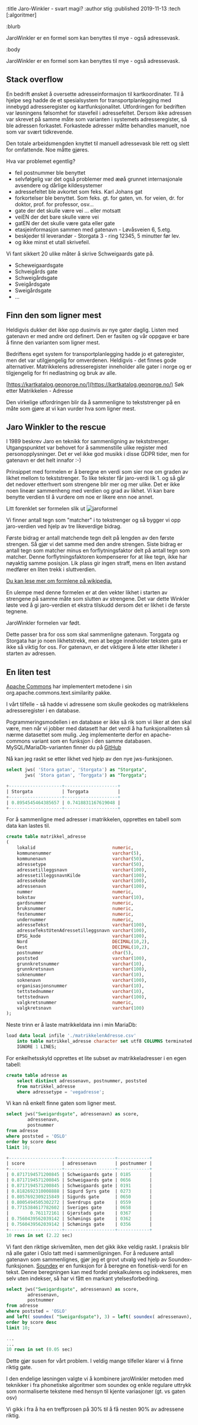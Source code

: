 :title Jaro-Winkler - svart magi?
:author stig
:published 2019-11-13
:tech [:algoritmer]

:blurb

JaroWinkler er en formel som kan benyttes til mye - også adressevask.

:body

JaroWinkler er en formel som kan benyttes til mye - også adressevask.


## Stack overflow

En bedrift ønsket å oversette adresseinformasjon til kartkoordinater. Til å hjelpe seg hadde de et spesialsystem for transportplanlegging med innebygd adresseregister og kartfunksjonalitet. 
Utfordringen for bedriften var løsningens følsomhet for stavefeil i adressefeltet. Dersom ikke adressen var skrevet på samme måte som varianten i systemets adresseregister, så ble adressen forkastet. 
Forkastede adresser måtte behandles manuelt, noe som var svært tidkrevende. 

Den totale arbeidsmengden knyttet til manuell adressevask ble rett og slett for omfattende. Noe måtte gjøres.

Hva var problemet egentlig?

- feil postnummer ble benyttet
- selvfølgelig var det også problemer med æøå grunnet internasjonale avsendere og dårlige kildesystemer 
- adressefeltet ble avkortet som feks. Karl Johans gat
- forkortelser ble benyttet. Som feks. gt. for gaten, vn. for veien, dr. for doktor, prof. for professor, osv...
- gate der det skulle være vei ... eller motsatt
- veiEN der det bare skulle være vei
- gatEN der det skulle være gata eller gate
- etasjeinformasjon sammen med gatenavn - Løvåsveien 6, 5.etg. 
- beskjeder til leverandør - Storgata 3 - ring 12345, 5 minutter før lev.
- og ikke minst et utall skrivefeil. 

Vi fant sikkert 20 ulike måter å skrive Schweigaards gate på. 

- Scheweigaardsgate
- Schveigårds gate
- Schweigårdsgate
- Sveigårdsgate
- Sweigårdsgate
- ...


## Finn den som ligner mest

Heldigvis dukker det ikke opp dusinvis av nye gater daglig. Listen med gatenavn er med andre ord definert. Den er fasiten og vår oppgave er bare å finne den varianten som ligner mest. 

Bedriftens eget system for transportplanlegging hadde jo et gateregister, men det var utilgjengelig for omverdenen. 
Heldigvis - det finnes gode alternativer. Matrikkelens adresseregister inneholder alle gater i norge og er tilgjengelig for fri nedlastning og bruk av alle. 

[https://kartkatalog.geonorge.no/](https://kartkatalog.geonorge.no/) Søk etter Matrikkelen - Adresse

Den virkelige utfordringen blir da å sammenligne to tekststrenger på en måte som gjøre at vi kan vurder hva som ligner mest.

## Jaro Winkler to the rescue

I 1989 beskrev Jaro en teknikk for sammenligning av tekststrenger. Utgangspunktet var behovet for å sammenstille ulike register med personopplysninger. Det er vel ikke god musikk i disse GDPR tider, men for gatenavn er det helt innafor :-)

Prinsippet med formelen er å beregne en verdi som sier noe om graden av likhet mellom to tekststrenger.
To like tekster får jaro-verdi lik 1. og så går det nedover etterhvert som strengene blir mer og mer ulike. 
Det er ikke noen lineær sammenheng med verdien og grad av likhet. 
Vi kan bare benytte verdien til å vurdere om noe er likere enn noe annet. 


Litt forenklet ser formelen slik ut
![jaroformel](/images/blogg/j_formel.png)

Vi finner antall tegn som "matcher" i to tekstrenger og så bygger vi opp jaro-verdien ved hjelp av tre likeverdige bidrag. 

Første bidrag er antall matchende tegn delt på lengden av den første strengen. 
Så gjør vi det samme med den andre strengen. 
Siste bidrag er antall tegn som matcher minus en forflytningsfaktor delt på antall tegn som matcher. 
Denne forflytningsfaktoren kompenserer for at like tegn, ikke har nøyaktig samme posisjon. Lik plass gir ingen straff, mens en liten avstand medfører en liten trekk i sluttverdien.


[Du kan lese mer om formlene på wikipedia.](https://en.wikipedia.org/wiki/Jaro%E2%80%93Winkler_distance)

En ulempe med denne formelen er at den vekter likhet i starten av strengene på samme måte som slutten av strengene. 
Det var dette Winkler løste ved å gi jaro-verdien et ekstra tilskudd dersom det er likhet i de første tegnene. 

JaroWinkler formelen var født. 

Dette passer bra for oss som skal sammenligne gatenavn. 
Torggata og Storgata har jo noen likhetstrekk, men at begge inneholder teksten gata er ikke så viktig for oss.
For gatenavn, er det viktigere å lete etter likheter i starten av adressen.   

## En liten test

[Apache Commons](https://commons.apache.org/proper/commons-text/apidocs/org/apache/commons/text/similarity/JaroWinklerSimilarity.html) har implementert metodene i sin org.apache.commons.text.similarity pakke.

I vårt tilfelle - så hadde vi adressene som skulle geokodes og matrikkelens adresseregister i en database. 

Pogrammeringsmodellen i en database er ikke så rik som vi liker at den skal være, men når vi jobber med datasett har det verdi å ha funksjonaliteten så nærme datasettet som mulig. 
Jeg implementerte derfor en apache-commons variant som en funksjon i den samme databasen. MySQL/MariaDb-varianten finner du på [GitHub](https://github.com/stigmelling/JaroWinkler)

Nå kan jeg raskt se etter likhet ved hjelp av den nye jws-funksjonen.

```sql
select jws( 'Stora gatan', 'Storgata') as "Storgata",
       jws( 'Stora gatan', 'Torggata') as "Torggata";

+--------------------+--------------------+
| Storgata           | Torggata           |
+--------------------+--------------------+
| 0.8954545464385657 | 0.7418831167619048 |
+--------------------+--------------------+

```

For å sammenligne med adresser i matrikkelen, opprettes en tabell som data kan lastes til.


```sql
create table matrikkel_adresse
(
    lokalid                             numeric,
    kommunenummer                       varchar(5),
    kommunenavn                         varchar(50),
    adressetype                         varchar(50),
    adressetilleggsnavn                 varchar(100),
    adressetilleggsnavnKilde            varchar(100),
    adressekode                         varchar(100),
    adressenavn                         varchar(100),
    nummer                              numeric,
    bokstav                             varchar(10),
    gardsnummer                         numeric,
    bruksnummer                         numeric,
    festenummer                         numeric,
    undernummer                         numeric,
    adresseTekst                        varchar(100),
    adresseTekstUtenAdressetilleggsnavn varchar(100),
    EPSG_kode                           varchar(100),
    Nord                                DECIMAL(10,2),
    Oest                                DECIMAL(10,2),
    postnummer                          char(5),
    poststed                            varchar(100),
    grunnkretsnummer                    varchar(10),
    grunnkretsnavn                      varchar(100),
    soknenummer                         varchar(10),
    soknenavn                           varchar(100),
    organisasjonsnummer                 varchar(10),
    tettstednummer                      varchar(10),
    tettstednavn                        varchar(100),
    valgkretsnummer                     numeric,
    valgkretsnavn                       varchar(100)
);

```

Neste trinn er å laste matrikkeldata inn i min MariaDb:

```sql
load data local infile './matrikkelenAdresse.csv'
    into table matrikkel_adresse character set utf8 COLUMNS terminated by ";" 
    IGNORE 1 LINES;

```

For enkelhetsskyld opprettes et lite subset av matrikkeladresser i en egen tabell:

```sql
create table adresse as 
    select distinct adressenavn, postnummer, poststed 
    from matrikkel_adresse 
    where adressetype = 'vegadresse';

```

Vi kan nå enkelt finne gaten som ligner mest.

```sql
select jws("Sweigardsgate", adressenavn) as score, 
        adressenavn, 
        postnummer 
from adresse 
where poststed = 'OSLO' 
order by score desc 
limit 10;

+--------------------+-------------------+------------+
| score              | adressenavn       | postnummer |
+--------------------+-------------------+------------+
| 0.8717194571200845 | Schweigaards gate | 0185       |
| 0.8717194571200845 | Schweigaards gate | 0656       |
| 0.8717194571200845 | Schweigaards gate | 0191       |
| 0.8182692310008888 | Sigurd Syrs gate  | 0273       |
| 0.8057692309215849 | Sigurds gate      | 0650       |
| 0.8005494505302272 | Sverdrups gate    | 0559       |
| 0.7715384617782602 | Sveriges gate     | 0658       |
|        0.761172161 | Gjørstads gate    | 0367       |
| 0.7560439562039142 | Schønings gate    | 0362       |
| 0.7560439562039142 | Schønings gate    | 0356       |
+--------------------+-------------------+------------+
10 rows in set (2.22 sec)


```
Vi fant den riktige skrivemåten, men det gikk ikke veldig raskt. 
I praksis blir nå alle gater i Oslo tatt med i sammenligningen. 
For å redusere antall gatenavn som sammenlignes, gjør jeg et grovt utvalg ved hjelp av Soundex-funksjonen. 
[Soundex](https://en.wikipedia.org/wiki/Soundex) er en funksjon for å beregne en fonetisk-verdi for en tekst. 
Denne beregningen kan med fordel prekalkuleres og indekseres, men selv uten indekser, så har vi fått en markant ytelsesforbedring.

```sql
select jws("Sweigardsgate", adressenavn) as score, 
        adressenavn, 
        postnummer 
from adresse 
where poststed = 'OSLO' 
and left( soundex( "Sweigardsgate"), 3) = left( soundex( adressenavn), 3)
order by score desc 
limit 10;

...
...
10 rows in set (0.05 sec)

```

Dette gjør susen for vårt problem. 
I veldig mange tilfeller klarer vi å finne riktig gate. 

I den endelige løsningen valgte vi å kombinere jaroWinkler metoden med teknikker i fra phonetiske algoritmer som soundex og enkle regulare uttrykk som normaliserte tekstene med hensyn til kjente variasjoner (gt. vs gaten osv)

Vi gikk i fra å ha en treffprosen på 30% til å få nesten 90% av adressene riktig. 
